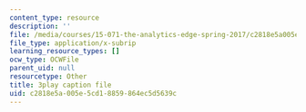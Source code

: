 ```yaml
---
content_type: resource
description: ''
file: /media/courses/15-071-the-analytics-edge-spring-2017/c2818e5a005e5cd18859864ec5d5639c_8hBr-bpykso.vtt
file_type: application/x-subrip
learning_resource_types: []
ocw_type: OCWFile
parent_uid: null
resourcetype: Other
title: 3play caption file
uid: c2818e5a-005e-5cd1-8859-864ec5d5639c
---
```

